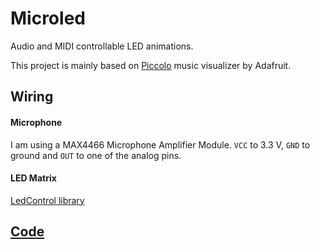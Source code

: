 # Microled
Audio and MIDI controllable LED animations.

This project is mainly based on [Piccolo](https://github.com/adafruit/Adafruit_Learning_System_Guides/tree/master/Tiny_Music_Visualizer)
music visualizer by Adafruit.

## Wiring

#### Microphone
I am using a MAX4466 Microphone Amplifier Module.
`VCC` to 3.3 V, `GND` to ground and `OUT` to one of the analog pins.

#### LED Matrix
[LedControl library](http://wayoda.github.io/LedControl/pages/software)

## [Code](https://github.com/kbsezginel/polycule/blob/master/microled/microled.ino)
